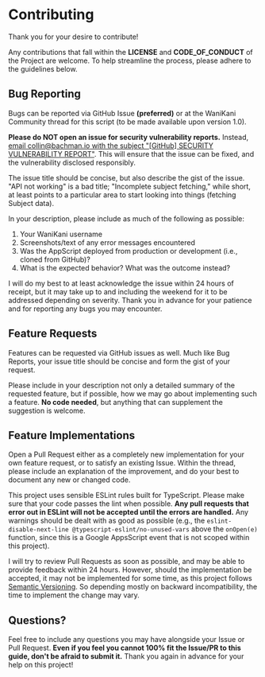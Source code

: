 # Contributing

Thank you for your desire to contribute!

Any contributions that fall within the **LICENSE** and **CODE_OF_CONDUCT** of the Project are welcome. To help streamline the process, please adhere to the guidelines below.

## Bug Reporting

Bugs can be reported via GitHub Issue **(preferred)** or at the WaniKani Community thread for this script (to be made available upon version 1.0).

**Please do NOT open an issue for security vulnerability reports.** Instead, [email collin@bachman.io with the subject "[GitHub] SECURITY VULNERABILITY REPORT"](mailto:collin@bachman.io?subject=[GitHub]%20SECURITY%20VULNERABILITY%20REPORT). This will ensure that the issue can be fixed, and the vulnerability disclosed responsibly.

The issue title should be concise, but also describe the gist of the issue. "API not working" is a bad title; "Incomplete subject fetching," while short, at least points to a particular area to start looking into things (fetching Subject data).

In your description, please include as much of the following as possible:

1. Your WaniKani username
1. Screenshots/text of any error messages encountered
1. Was the AppScript deployed from production or development (i.e., cloned from GitHub)?
1. What is the expected behavior? What was the outcome instead?

I will do my best to at least acknowledge the issue within 24 hours of receipt, but it may take up to and including the weekend for it to be addressed depending on severity. Thank you in advance for your patience and for reporting any bugs you may encounter.

## Feature Requests

Features can be requested via GitHub issues as well. Much like Bug Reports, your issue title should be concise and form the gist of your request.

Please include in your description not only a detailed summary of the requested feature, but if possible, how we may go about implementing such a feature. **No code needed**, but anything that can supplement the suggestion is welcome. 

## Feature Implementations

Open a Pull Request either as a completely new implementation for your own feature request, or to satisfy an existing Issue. Within the thread, please include an explanation of the improvement, and do your best to document any new or changed code.

This project uses sensible ESLint rules built for TypeScript. Please make sure that your code passes the lint when possible. **Any pull requests that error out in ESLint will not be accepted until the errors are handled.** Any warnings should be dealt with as good as possible (e.g., the `eslint-disable-next-line @typescript-eslint/no-unused-vars` above the `onOpen(e)` function, since this is a Google AppsScript event that is not scoped within this project).

I will try to review Pull Requests as soon as possible, and may be able to provide feedback within 24 hours. However, should the implementation be accepted, it may not be implemented for some time, as this project follows [Semantic Versioning](https://semver.org/spec/v2.0.0.html). So depending mostly on backward incompatibility, the time to implement the change may vary.

## Questions?

Feel free to include any questions you may have alongside your Issue or Pull Request. **Even if you feel you cannot 100% fit the Issue/PR to this guide, don't be afraid to submit it.** Thank you again in advance for your help on this project!